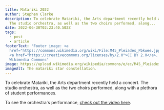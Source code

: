 ```yaml
---
title: Matariki 2022
author: Stephen Clarke
description: To celebrate Matariki, the Arts department recently held a concert.
  The studio orchestra, as well as the two choirs performed, along...
date: 2022-06-30T02:23:40.502Z
tags:
  - post
  - article
footerText: 'Footer image: <a
  href="https://commons.wikimedia.org/wiki/File:M45_Pleiades_Pbkwee.jpg">pbkwee</a>,
  <a href="https://creativecommons.org/licenses/by/2.0">CC BY 2.0</a>, via
  Wikimedia Commons'
image: https://upload.wikimedia.org/wikipedia/commons/e/ec/M45_Pleiades_Pbkwee.jpg
imageAlt: The matariki star constellation.
---
```

To celebrate Matariki, the Arts department recently held a concert. The studio orchestra, as well as the two choirs performed, along with a plethora of student performances.

To see the orchestra's performance, [check out the video here](/posts/videos/2022-06-30-matariki-performance).